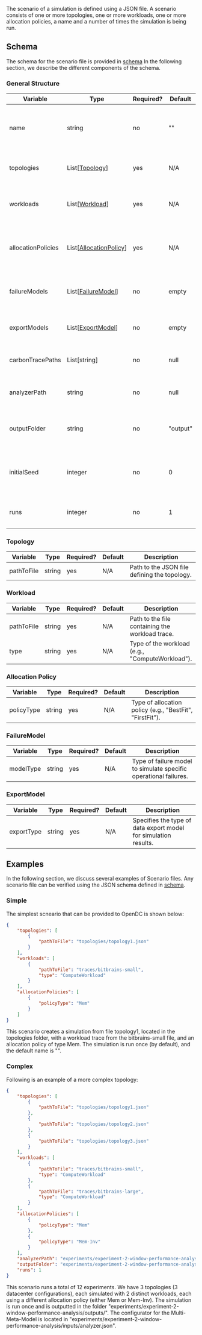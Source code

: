 The scenario of a simulation is defined using a JSON file. A scenario consists of one or more topologies, one or more
workloads, one or more allocation policies, a name and a number of times the simulation is being run.

## Schema

The schema for the scenario file is provided in [schema](ScenarioSchema)
In the following section, we describe the different components of the schema.

### General Structure

| Variable             | Type                                         | Required? | Default | Description                                                              |
|----------------------|----------------------------------------------|-----------|-------|--------------------------------------------------------------------------|
| name                 | string                                       | no        | ""      | Name of the scenario, used for identification and referencing.            |
| topologies           | List[[Topology](#topology)]                  | yes       | N/A   | List of topologies used in the scenario.                                 |
| workloads            | List[[Workload](#workload)]                  | yes       | N/A   | List of workloads to be executed within the scenario.                    |
| allocationPolicies   | List[[AllocationPolicy](#allocation-policy)] | yes       | N/A   | Allocation policies used for resource management in the scenario.        |
| failureModels        | List[[FailureModel](#failuremodel)]          | no        | empty | List of failure models to simulate various types of failures.            |
| exportModels         | List[[ExportModel](#exportmodel)]            | no        | empty | Specifications for exporting data from the simulation.                   |
| carbonTracePaths     | List[string]                                 | no        | null  | Paths to carbon footprint trace files.                                   |
| analyzerPath | string | no | null | Path to the cofigurator file of the Multi-Meta-Model. | 
| outputFolder         | string                                       | no        | "output" | Directory where the simulation outputs will be stored.                   |
| initialSeed          | integer                                      | no        | 0     | Seed used for random number generation to ensure reproducibility.        |
| runs                 | integer                                      | no        | 1     | Number of times the scenario should be run.                              |

### Topology

| Variable    | Type   | Required? | Default | Description                                                         |
|-------------|--------|-----------|---------|---------------------------------------------------------------------|
| pathToFile  | string | yes       | N/A     | Path to the JSON file defining the topology.                        |

### Workload

| Variable    | Type   | Required? | Default | Description                                                         |
|-------------|--------|-----------|---------|---------------------------------------------------------------------|
| pathToFile  | string | yes       | N/A     | Path to the file containing the workload trace.                     |
| type        | string | yes       | N/A     | Type of the workload (e.g., "ComputeWorkload").                     |

### Allocation Policy

| Variable    | Type   | Required? | Default | Description                                                         |
|-------------|--------|-----------|---------|---------------------------------------------------------------------|
| policyType  | string | yes       | N/A     | Type of allocation policy (e.g., "BestFit", "FirstFit").            |

### FailureModel

| Variable    | Type   | Required? | Default | Description                                                         |
|-------------|--------|-----------|---------|---------------------------------------------------------------------|
| modelType   | string | yes       | N/A     | Type of failure model to simulate specific operational failures.    |

### ExportModel

| Variable    | Type   | Required? | Default | Description                                                         |
|-------------|--------|-----------|---------|---------------------------------------------------------------------|
| exportType  | string | yes       | N/A     | Specifies the type of data export model for simulation results.     |


## Examples
In the following section, we discuss several examples of Scenario files. Any scenario file can be verified using the
JSON schema defined in [schema](TopologySchema).

### Simple

The simplest scneario that can be provided to OpenDC is shown below:
```json
{
    "topologies": [
        {
            "pathToFile": "topologies/topology1.json"
        }
    ],
    "workloads": [
        {
            "pathToFile": "traces/bitbrains-small",
            "type": "ComputeWorkload"
        }
    ],
    "allocationPolicies": [
        {
            "policyType": "Mem"
        }
    ]
}
```

This scenario creates a simulation from file topology1, located in the topologies folder, with a workload trace from the
bitbrains-small file, and an allocation policy of type Mem. The simulation is run once (by default), and the default
name is "".

### Complex
Following is an example of a more complex topology:
```json
{
    "topologies": [
        {
            "pathToFile": "topologies/topology1.json"
        },
        {
            "pathToFile": "topologies/topology2.json"
        },
        {
            "pathToFile": "topologies/topology3.json"
        }
    ],
    "workloads": [
        {
            "pathToFile": "traces/bitbrains-small",
            "type": "ComputeWorkload"
        },
        {
            "pathToFile": "traces/bitbrains-large",
            "type": "ComputeWorkload"
        }
    ],
    "allocationPolicies": [
        {
            "policyType": "Mem"
        },
        {
            "policyType": "Mem-Inv"
        }
    ],
    "analyzerPath": "experiments/experiment-2-window-performance-analysis/inputs/analyzer.json",
    "outputFolder": "experiments/experiment-2-window-performance-analysis/outputs/",
    "runs": 1
}
```

This scenario runs a total of 12 experiments. We have 3 topologies (3 datacenter configurations), each simulated with
2 distinct workloads, each using a different allocation policy (either Mem or Mem-Inv). The simulation is run once and
is outputted in the folder "experiments/experiment-2-window-performance-analysis/outputs/". The configurator for the
Multi-Meta-Model is located in "experiments/experiment-2-window-performance-analysis/inputs/analyzer.json".
```

